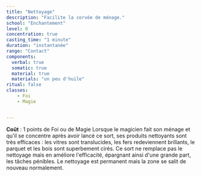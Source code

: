 ```yaml
---
title: "Nettoyage"
description: "Facilite la corvée de ménage."
school: "Enchantement"
level: 0
concentration: true
casting_time: "1 minute"
duration: "instantanée"
range: "Contact"
components:
  verbal: true
  somatic: true
  material: true
  materials: "un peu d'huile"
ritual: false
classes:
    - Foi
    - Magie


---
```

**Coût** : 1 points de Foi ou de Magie
Lorsque le magicien fait son ménage et qu'il se concentre après avoir lancé ce sort, ses produits nettoyants sont très efficaces : les vitres sont translucides, les fers redeviennent brillants, le parquet et les bois sont superbement cirés. Ce sort ne remplace pas le nettoyage mais en améliore l'efficacité, épargnant ainsi d'une grande part, les tâches pénibles. Le nettoyage est permanent mais la zone se salit de nouveau normalement.
